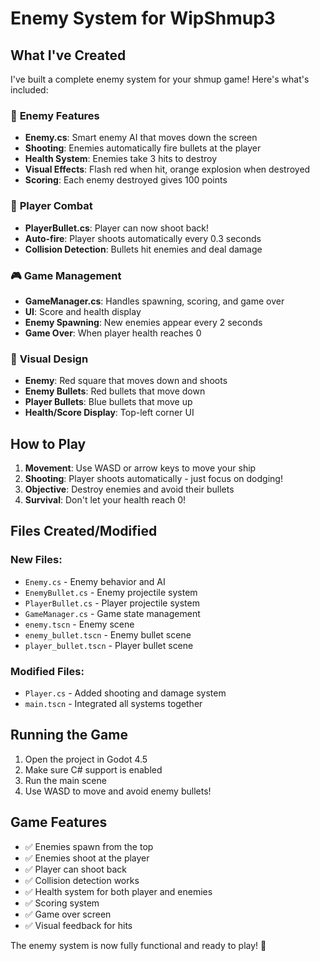 # Enemy System for WipShmup3

## What I've Created

I've built a complete enemy system for your shmup game! Here's what's included:

### 🎯 **Enemy Features**
- **Enemy.cs**: Smart enemy AI that moves down the screen
- **Shooting**: Enemies automatically fire bullets at the player
- **Health System**: Enemies take 3 hits to destroy
- **Visual Effects**: Flash red when hit, orange explosion when destroyed
- **Scoring**: Each enemy destroyed gives 100 points

### 🔫 **Player Combat**
- **PlayerBullet.cs**: Player can now shoot back!
- **Auto-fire**: Player shoots automatically every 0.3 seconds
- **Collision Detection**: Bullets hit enemies and deal damage

### 🎮 **Game Management**
- **GameManager.cs**: Handles spawning, scoring, and game over
- **UI**: Score and health display
- **Enemy Spawning**: New enemies appear every 2 seconds
- **Game Over**: When player health reaches 0

### 🎨 **Visual Design**
- **Enemy**: Red square that moves down and shoots
- **Enemy Bullets**: Red bullets that move down
- **Player Bullets**: Blue bullets that move up
- **Health/Score Display**: Top-left corner UI

## How to Play

1. **Movement**: Use WASD or arrow keys to move your ship
2. **Shooting**: Player shoots automatically - just focus on dodging!
3. **Objective**: Destroy enemies and avoid their bullets
4. **Survival**: Don't let your health reach 0!

## Files Created/Modified

### New Files:
- `Enemy.cs` - Enemy behavior and AI
- `EnemyBullet.cs` - Enemy projectile system
- `PlayerBullet.cs` - Player projectile system
- `GameManager.cs` - Game state management
- `enemy.tscn` - Enemy scene
- `enemy_bullet.tscn` - Enemy bullet scene
- `player_bullet.tscn` - Player bullet scene

### Modified Files:
- `Player.cs` - Added shooting and damage system
- `main.tscn` - Integrated all systems together

## Running the Game

1. Open the project in Godot 4.5
2. Make sure C# support is enabled
3. Run the main scene
4. Use WASD to move and avoid enemy bullets!

## Game Features

- ✅ Enemies spawn from the top
- ✅ Enemies shoot at the player
- ✅ Player can shoot back
- ✅ Collision detection works
- ✅ Health system for both player and enemies
- ✅ Scoring system
- ✅ Game over screen
- ✅ Visual feedback for hits

The enemy system is now fully functional and ready to play! 🚀